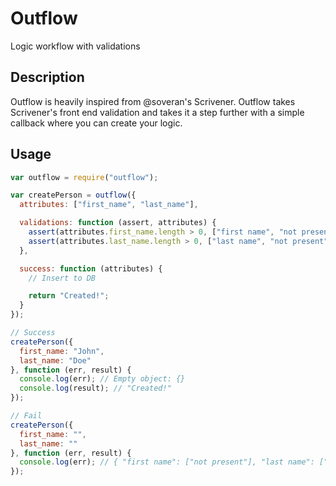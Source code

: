# Outflow
Logic workflow with validations

## Description
Outflow is heavily inspired from @soveran's Scrivener. Outflow takes Scrivener's front end validation and takes it a step further with a simple callback where you can create your logic.

## Usage
```javascript
var outflow = require("outflow");

var createPerson = outflow({
  attributes: ["first_name", "last_name"],

  validations: function (assert, attributes) {
    assert(attributes.first_name.length > 0, ["first name", "not present"]);
    assert(attributes.last_name.length > 0, ["last name", "not present"]);
  },

  success: function (attributes) {
    // Insert to DB

    return "Created!";
  }
});

// Success
createPerson({
  first_name: "John",
  last_name: "Doe"
}, function (err, result) {
  console.log(err); // Empty object: {}
  console.log(result); // "Created!"
});

// Fail
createPerson({
  first_name: "",
  last_name: ""
}, function (err, result) {
  console.log(err); // { "first name": ["not present"], "last name": ["not present"] }
});
```
